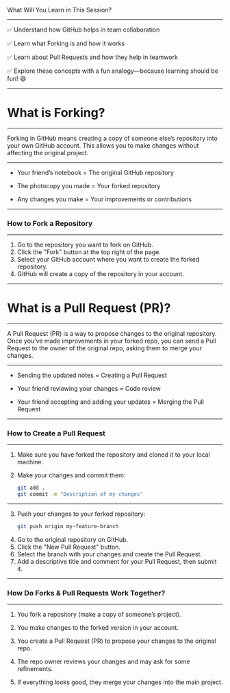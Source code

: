 [comment]: # (Working in Teams.)

What Will You Learn in This Session?

---

✅ Understand how GitHub helps in team collaboration

✅ Learn what Forking is and how it works

✅ Learn about Pull Requests and how they help in teamwork

✅ Explore these concepts with a fun analogy—because learning should be fun! 😄

---

# What is Forking?

---

Forking in GitHub means creating a copy of someone else’s repository into your own GitHub account. This allows you to make changes without affecting the original project.

---

- Your friend’s notebook = The original GitHub repository
  
- The photocopy you made = Your forked repository
  
- Any changes you make = Your improvements or contributions

---

### How to Fork a Repository

---

1. Go to the repository you want to fork on GitHub.
2. Click the "Fork" button at the top right of the page.
3. Select your GitHub account where you want to create the forked repository.
4. GitHub will create a copy of the repository in your account.

---

# What is a Pull Request (PR)? 

---

A Pull Request (PR) is a way to propose changes to the original repository. Once you’ve made improvements in your forked repo, you can send a Pull Request to the owner of the original repo, asking them to merge your changes.

---

- Sending the updated notes = Creating a Pull Request

- Your friend reviewing your changes = Code review

- Your friend accepting and adding your updates = Merging the Pull Request

---

### How to Create a Pull Request

---

1. Make sure you have forked the repository and cloned it to your local machine.

2. Make your changes and commit them:
   ```bash
   git add .
   git commit -m "Description of my changes"
   ```

---

3. Push your changes to your forked repository:
   ```bash
   git push origin my-feature-branch
   ```
4. Go to the original repository on GitHub.
5. Click the "New Pull Request" button.
6. Select the branch with your changes and create the Pull Request.
7. Add a descriptive title and comment for your Pull Request, then submit it.

---

### How Do Forks & Pull Requests Work Together?

---

1.  You fork a repository (make a copy of someone’s project).

2. You make changes to the forked version in your account.

3. You create a Pull Request (PR) to propose your changes to the original repo.

4.  The repo owner reviews your changes and may ask for some refinements.

5. If everything looks good, they merge your changes into the main project.

